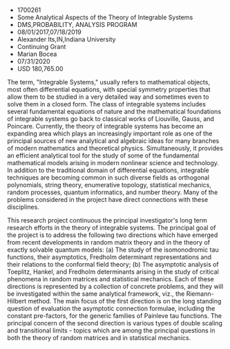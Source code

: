 
* 1700261
* Some Analytical Aspects of the Theory of Integrable Systems
* DMS,PROBABILITY, ANALYSIS PROGRAM
* 08/01/2017,07/18/2019
* Alexander Its,IN,Indiana University
* Continuing Grant
* Marian Bocea
* 07/31/2020
* USD 180,765.00

The term, "Integrable Systems," usually refers to mathematical objects, most
often differential equations, with special symmetry properties that allow them
to be studied in a very detailed way and sometimes even to solve them in a
closed form. The class of integrable systems includes several fundamental
equations of nature and the mathematical foundations of integrable systems go
back to classical works of Liouville, Gauss, and Poincare. Currently, the theory
of integrable systems has become an expanding area which plays an increasingly
important role as one of the principal sources of new analytical and algebraic
ideas for many branches of modern mathematics and theoretical physics.
Simultaneously, it provides an efficient analytical tool for the study of some
of the fundamental mathematical models arising in modern nonlinear science and
technology. In addition to the traditional domain of differential equations,
integrable techniques are becoming common in such diverse fields as orthogonal
polynomials, string theory, enumerative topology, statistical mechanics, random
processes, quantum informatics, and number theory. Many of the problems
considered in the project have direct connections with these disciplines.

This research project continuous the principal investigator's long term research
efforts in the theory of integrable systems. The principal goal of the project
is to address the following two directions which have emerged from recent
developments in random matrix theory and in the theory of exactly solvable
quantum models: (a) The study of the isomonodromic tau functions, their
asymptotics, Fredholm determinant representations and their relations to the
conformal field theory; (b) The asymptotic analysis of Toeplitz, Hankel, and
Fredholm determinants arising in the study of critical phenomena in random
matrices and statistical mechanics. Each of these directions is represented by a
collection of concrete problems, and they will be investigated within the same
analytical framework, viz., the Riemann-Hilbert method. The main focus of the
first direction is on the long standing question of evaluation the asymptotic
connection formulae, including the constant pre-factors, for the generic
families of Painleve tau functions. The principal concern of the second
direction is various types of double scaling and transitional limits - topics
which are among the principal questions in both the theory of random matrices
and in statistical mechanics.
